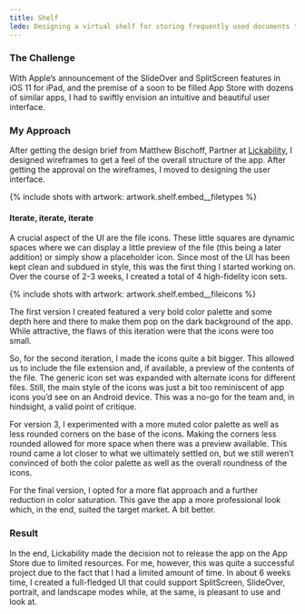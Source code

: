 ```yaml
---
title: Shelf
lede: Designing a virtual shelf for storing frequently used documents that need to be accessed at all times.
---
```

### The Challenge
With Apple’s announcement of the SlideOver and SplitScreen features in iOS 11 for iPad, and the premise of a soon to be filled App Store with dozens of similar apps, I had to swiftly envision an intuitive and beautiful user interface.

### My Approach
After getting the design brief from Matthew Bischoff, Partner at [Lickability](https://www.lickability.com), I designed wireframes to get a feel of the overall structure of the app. After getting the approval on the wireframes, I moved to designing the user interface.

{% include shots with artwork: artwork.shelf.embed__filetypes %}

#### Iterate, iterate, iterate
A crucial aspect of the UI are the file icons. These little squares are dynamic spaces where we can display a little preview of the file (this being a later addition) or simply show a placeholder icon. Since most of the UI has been kept clean and subdued in style, this was the first thing I started working on. Over the course of 2-3 weeks, I created a total of 4 high-fidelity icon sets.

{% include shots with artwork: artwork.shelf.embed__fileicons %}

The first version I created featured a very bold color palette and some depth here and there to make them pop on the dark background of the app. While attractive, the flaws of this iteration were that the icons were too small.

So, for the second iteration, I made the icons quite a bit bigger. This allowed us to include the file extension and, if available, a preview of the contents of the file. The generic icon set was expanded with alternate icons for different files. Still, the main style of the icons was just a bit too reminiscent of app icons you’d see on an Android device. This was a no-go for the team and, in hindsight, a valid point of critique.

For version 3, I experimented with a more muted color palette as well as less rounded corners on the base of the icons. Making the corners less rounded allowed for more space when there was a preview available. This round came a lot closer to what we ultimately settled on, but we still weren’t convinced of both the color palette as well as the overall roundness of the icons.

For the final version, I opted for a more flat approach and a further reduction in color saturation. This gave the app a more professional look which, in the end, suited the target market. A bit better.

### Result
In the end, Lickability made the decision not to release the app on the App Store due to limited resources. For me, however, this was quite a successful project due to the fact that I had a limited amount of time. In about 6 weeks time, I created a full-fledged UI that could support SplitScreen, SlideOver, portrait, and landscape modes while, at the same, is pleasant to use and look at.